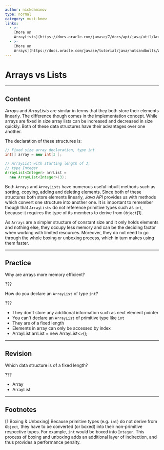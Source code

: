 ```yaml
---
author: nickdaminov
type: normal
category: must-know
links:
  - >-
    [More on
    ArrayLists](https://docs.oracle.com/javase/7/docs/api/java/util/ArrayList.html){website}
  - >-
    [More on
    Arrays](https://docs.oracle.com/javase/tutorial/java/nutsandbolts/arrays.html){website}
---
```


# Arrays vs Lists


---

## Content

*Arrays* and *ArrayLists* are similar in terms that they both store their elements linearly. The difference though comes in the implementation concept. While arrays are fixed in size array lists can be increased and decreased in size quickly. Both of these data structures have their advantages over one another.

The declaration of these structures is:

```java
// Fixed size array declaration, type int
int[] array = new int[3 ];

// ArrayList with starting length of 3,
// type Integer
ArrayList<Integer> arrList =
  new ArrayList<Integer>(3);
```

Both `Arrays` and `ArrayLists` have numerous useful inbuilt methods such as sorting, copying, adding and deleting elements. Since both of these structures both store elements linearly, *Java API* provides us with methods which convert one structure into another one. It is important to remember though that `ArrayLists` do not reference primitive types such as `int`, because it requires the type of its members to derive from `Object`[1].

As `Arrays` are a simpler structure of constant size and it only holds elements and nothing else, they occupy less memory and can be the deciding factor when working with limited resources. Moreover, they do not need to go through the whole boxing or unboxing process, which in turn makes using them faster.


---

## Practice

Why are arrays more memory efficient?

???

How do you declare an `ArrayList` of type `int`?

???

* They don't store any additional information such as next element pointer
* You can't declare an `ArrayList` of primitive type like `int`
* They are of a fixed length
* Elements in array can only be accessed by index
* ArrayList<int> arrList = new ArrayList<>();


---

## Revision

Which data structure is of a fixed length?

???

* Array
* ArrayList


---

## Footnotes

[1:Boxing & Unboxing]
Because primitive types (e.g. `int`) do not derive from `Object`, they have to be converted (or boxed) into their non-primitive respective types. For example, `int` would be boxed into `Integer`. This process of boxing and unboxing adds an additional layer of indirection, and thus provides a performance penalty.
